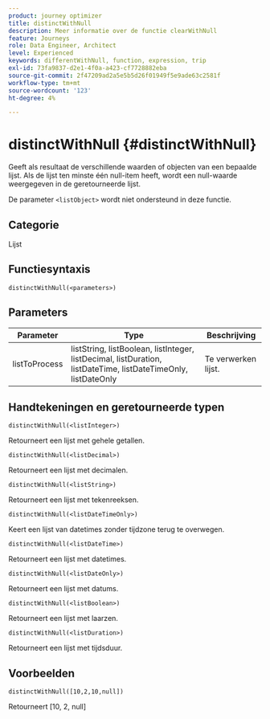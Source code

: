 ```yaml
---
product: journey optimizer
title: distinctWithNull
description: Meer informatie over de functie clearWithNull
feature: Journeys
role: Data Engineer, Architect
level: Experienced
keywords: differentWithNull, function, expression, trip
exl-id: 73fa9837-d2e1-4f0a-a423-cf7728882eba
source-git-commit: 2f47209ad2a5e5b5d26f01949f5e9ade63c2581f
workflow-type: tm+mt
source-wordcount: '123'
ht-degree: 4%

---
```


# distinctWithNull {#distinctWithNull}

Geeft als resultaat de verschillende waarden of objecten van een bepaalde lijst. Als de lijst ten minste één null-item heeft, wordt een null-waarde weergegeven in de geretourneerde lijst.

De parameter `<listObject>` wordt niet ondersteund in deze functie.

## Categorie

Lijst

## Functiesyntaxis

`distinctWithNull(<parameters>)`

## Parameters

| Parameter | Type | Beschrijving |
|-----------|------------------|------------------|
| listToProcess | listString, listBoolean, listInteger, listDecimal, listDuration, listDateTime, listDateTimeOnly, listDateOnly | Te verwerken lijst. |

## Handtekeningen en geretourneerde typen

`distinctWithNull(<listInteger>)`

Retourneert een lijst met gehele getallen.

`distinctWithNull(<listDecimal>)`

Retourneert een lijst met decimalen.

`distinctWithNull(<listString>)`

Retourneert een lijst met tekenreeksen.

`distinctWithNull(<listDateTimeOnly>)`

Keert een lijst van datetimes zonder tijdzone terug te overwegen.

`distinctWithNull(<listDateTime>)`

Retourneert een lijst met datetimes.

`distinctWithNull(<listDateOnly>)`

Retourneert een lijst met datums.

`distinctWithNull(<listBoolean>)`

Retourneert een lijst met laarzen.

`distinctWithNull(<listDuration>)`

Retourneert een lijst met tijdsduur.

## Voorbeelden

`distinctWithNull([10,2,10,null])`

Retourneert [10, 2, null]
